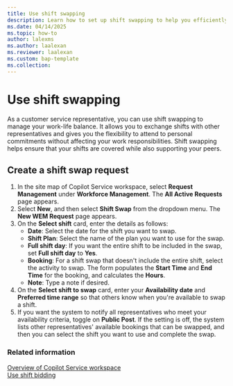 ```yaml
---
title: Use shift swapping
description: Learn how to set up shift swapping to help you efficiently manage your work schedule.
ms.date: 04/14/2025
ms.topic: how-to
author: lalexms
ms.author: laalexan
ms.reviewer: laalexan
ms.custom: bap-template
ms.collection:
---
```


# Use shift swapping

As a customer service representative, you can use shift swapping to manage your work-life balance. It allows you to exchange shifts with other representatives and gives you the flexibility to attend to personal commitments without affecting your work responsibilities. Shift swapping helps ensure that your shifts are covered while also supporting your peers.

## Create a shift swap request

1. In the site map of Copilot Service workspace, select **Request Management** under **Workforce Management**. The **All Active Requests** page appears.
1. Select **New**, and then select **Shift Swap** from the dropdown menu. The **New WEM Request** page appears.
1. On the **Select shift** card, enter the details as follows:
      - **Date**: Select the date for the shift you want to swap.
      - **Shift Plan**: Select the name of the plan you want to use for the swap.
      - **Full shift day**: If you want the entire shift to be included in the swap, set **Full shift day** to **Yes**.
      - **Booking**: For a shift swap that doesn't include the entire shift, select the activity to swap. The form populates the **Start Time** and **End Time** for the booking, and calculates the **Hours**.
      - **Note**: Type a note if desired.
1. On the **Select shift to swap** card, enter your **Availability date** and **Preferred time range** so that others know when you're available to swap a shift.
1. If you want the system to notify all representatives who meet your availability criteria, toggle on **Public Post**. If the setting is off, the system lists other representatives' available bookings that can be swapped, and then you can select the shift you want to use and complete the swap.

### Related information
[Overview of Copilot Service workspace](ccw-overview.md)  
[Use shift bidding](wfm-use-shift-swapping.md)
